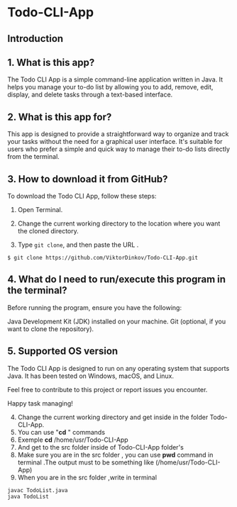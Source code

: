 # Todo-CLI-App

## Introduction

## 1. What is this app?

The Todo CLI App is a simple command-line application written in Java. It helps you manage your to-do list by allowing you to add, remove, edit, display, and delete tasks through a text-based interface.

## 2. What is this app for?

This app is designed to provide a straightforward way to organize and track your tasks without the need for a graphical user interface. It's suitable for users who prefer a simple and quick way to manage their to-do lists directly from the terminal.

## 3. How to download it from GitHub?

To download the Todo CLI App, follow these steps:

 1.  Open  Terminal.
    
 2.  Change the current working directory to the location where you want the cloned directory.
    
 3.  Type  `git clone`, and then paste the URL  .
```shell
$ git clone https://github.com/ViktorDinkov/Todo-CLI-App.git
```

## 4. What do I need to run/execute this program in the terminal?
Before running the program, ensure you have the following:

Java Development Kit (JDK) installed on your machine.
Git (optional, if you want to clone the repository).

## 5. Supported OS version
The Todo CLI App is designed to run on any operating system that supports Java. It has been tested on Windows, macOS, and Linux.

Feel free to contribute to this project or report issues you encounter.

Happy task managing!

 4. Change the current working directory and get inside in the folder Todo-CLI-App.  
 5. You can use "**cd** " commands 
 6. Exemple **cd** /home/usr/Todo-CLI-App
 7. And get to the src folder inside of Todo-CLI-App folder's
 8. Make sure you are in the src folder , you can use **pwd** command in terminal .The output must to be something like (/home/usr/Todo-CLI-App)
 9. When you are in the src folder ,write in terminal  
 ```shell
 javac TodoList.java
 java TodoList
```




